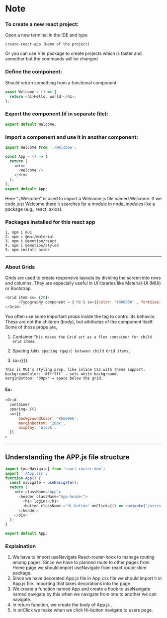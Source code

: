 # Note
### To create a new react project:
Open a new terminal in the IDE and type 
```
create-react-app (Name of the project)
```
Or you can use Vite package to create projects which is faster and smoother but the commands will be changed

### Define the component:   
Should return something from a functional component
```react.js
const Welcome = () => {
  return <h1>Hello, world!</h1>;
};
```
### Export the component (if in separate file):
```react.js
export default Welcome;
```
### Import a component and use it in another component:
```react.js
import Welcome from './Welcome';

const App = () => {
  return (
    <div>
      <Welcome />
    </div>
  );
};
export default App;
```
Here "./Welcome" is used to import a Welcome.js file named Welcome. If we code just Welcome there it searches for a module in node_modules like a package (e.g., react, axios).
### Packages installed for this react app
  ```
  1. npm i mui
  2. npm i @mui/material
  3. npm i @emotion/react
  4. npm i @emotion/styled
  5. npm install axios
```
***
### About Grids
Grids are used to create responsive layouts by dividing the screen into rows and columns. They are especially useful in UI libraries like Material-UI (MUI) or Bootstrap.

``` react.js
<Grid item xs= {20}> 
      <Typography component = {'h6'} sx={{color: '#000000' , fontSize:'20px'} }>User Form</Typography>
</Grid>
```
You often use some important props inside the <Grid> tag to control its behavior. These are not the children (body), but attributes of the <Grid> component itself.
Some of those props are,
1. Container
```This makes the Grid act as a flex container for child Grid items.```

2. Spacing 
```Adds spacing (gaps) between child Grid items.```

3. sx={{}}
```
This is MUI’s styling prop, like inline CSS with theme support.
backgroundColor: '#ffffff' → sets white background.
marginBottom: '30px' → space below the grid.
```
#### Ex:
```react.js
<Grid
  container
  spacing= {6}
  sx={{
      backgroundColor: '#b0e0e6',
      marginBottom: '20px',
      display: 'block',
  }}
>
```
***

## Understanding the APP.js file structure
```.js
import {useNavigate} from 'react-router-dom';
import './App.css';
function App() {
  const navigate = useNavigate();
  return (
    <div className="App">
      <header className="App-header">
        <h1> login!</h1>
        <button className ='Hi-button' onClick={() => navigate('/users')}> Say Hi </button>
      </header>
    </div>
  );
}

export default App;
```

### Explaination
1. We have to import useNavigate React-router-hook to manage routing among pages. Since we have to planned route to other pages from Home page we should import useNavigate from react router dom package.
2. Since we have decorated App.js file in App.css file we should import it in App.js file. Importing that takes decorations into the page.
3. We create a function named App and create a hook to useNavigate named navigate by this when we navigate from one to another we can navigate.
4. In return function, we create the body of App.js .
5. In onClick we make when we click Hi-button navigate to users page.
